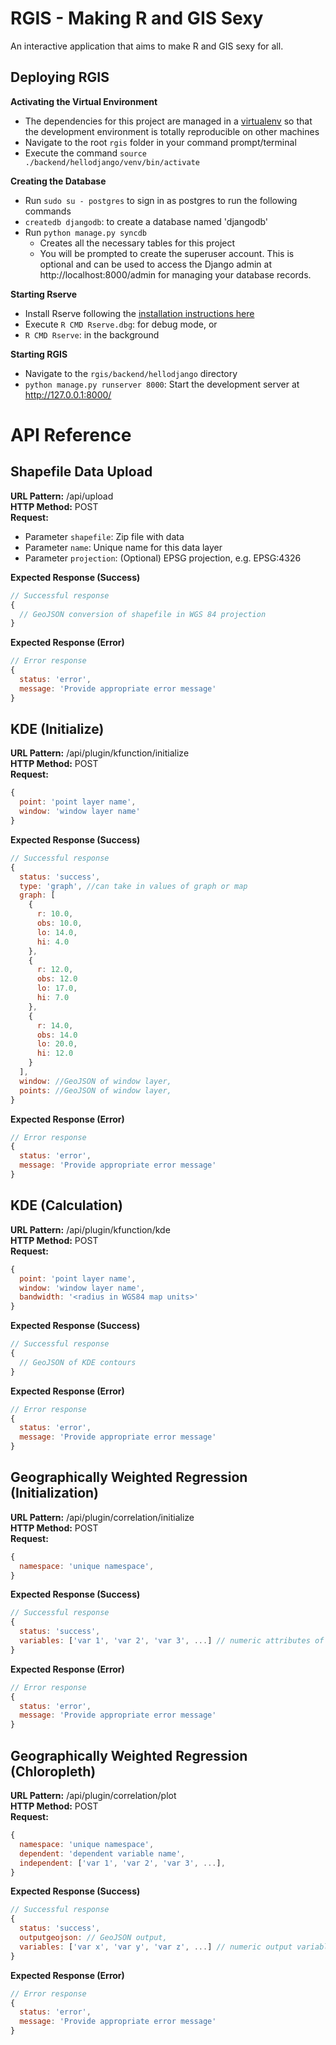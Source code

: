 # RGIS - Making R and GIS Sexy

An interactive application that aims to make R and GIS sexy for all. 

## Deploying RGIS

__Activating the Virtual Environment__

- The dependencies for this project are managed in a [virtualenv](https://pypi.python.org/pypi/virtualenv "virtualenv") so that the development environment is totally reproducible on other machines
- Navigate to the root `rgis` folder in your command prompt/terminal
- Execute the command `source ./backend/hellodjango/venv/bin/activate`

__Creating the Database__

- Run `sudo su - postgres` to sign in as postgres to run the following commands
- `createdb djangodb`: to create a database named 'djangodb' 
- Run `python manage.py syncdb` 
    - Creates all the necessary tables for this project
    - You will be prompted to create the superuser account. This is optional and can be used to access the Django admin at http://localhost:8000/admin for managing your database records.

__Starting Rserve__

- Install Rserve following the [installation instructions here](http://www.rforge.net/Rserve/doc.html#inst "Install Rserve")
- Execute `R CMD Rserve.dbg`: for debug mode, or
- `R CMD Rserve`: in the background

__Starting RGIS__

- Navigate to the `rgis/backend/hellodjango` directory
- `python manage.py runserver 8000`: Start the development server at http://127.0.0.1:8000/

# API Reference
## Shapefile Data Upload

__URL Pattern:__ /api/upload  
__HTTP Method:__ POST  
__Request:__ 

- Parameter `shapefile`: Zip file with data
- Parameter `name`: Unique name for this data layer
- Parameter `projection`: (Optional) EPSG projection, e.g. EPSG:4326

__Expected Response (Success)__
```javascript
// Successful response
{
  // GeoJSON conversion of shapefile in WGS 84 projection
}
```

__Expected Response (Error)__
```javascript
// Error response
{
  status: 'error',
  message: 'Provide appropriate error message'
}
```

## KDE (Initialize)

__URL Pattern:__ /api/plugin/kfunction/initialize  
__HTTP Method:__ POST  
__Request:__  
```javascript
{
  point: 'point layer name',
  window: 'window layer name'
}
```

__Expected Response (Success)__
```javascript
// Successful response
{
  status: 'success',
  type: 'graph', //can take in values of graph or map
  graph: [
    {
      r: 10.0,
      obs: 10.0,
      lo: 14.0,
      hi: 4.0
    },
    {
      r: 12.0,
      obs: 12.0
      lo: 17.0,
      hi: 7.0
    },
    {
      r: 14.0,
      obs: 14.0
      lo: 20.0,
      hi: 12.0
    }
  ],
  window: //GeoJSON of window layer,
  points: //GeoJSON of window layer,
}
```

__Expected Response (Error)__
```javascript
// Error response
{
  status: 'error',
  message: 'Provide appropriate error message'
}
```

## KDE (Calculation)
__URL Pattern:__ /api/plugin/kfunction/kde  
__HTTP Method:__ POST  
__Request:__  
```javascript
{
  point: 'point layer name',
  window: 'window layer name',
  bandwidth: '<radius in WGS84 map units>'
}
```

__Expected Response (Success)__
```javascript
// Successful response
{
  // GeoJSON of KDE contours
}
```

__Expected Response (Error)__
```javascript
// Error response
{
  status: 'error',
  message: 'Provide appropriate error message'
}
```

## Geographically Weighted Regression (Initialization)
__URL Pattern:__ /api/plugin/correlation/initialize  
__HTTP Method:__ POST  
__Request:__  
```javascript
{
  namespace: 'unique namespace',
}
```
__Expected Response (Success)__
```javascript
// Successful response
{
  status: 'success',
  variables: ['var 1', 'var 2', 'var 3', ...] // numeric attributes of the shapefile
}
```

__Expected Response (Error)__
```javascript
// Error response
{
  status: 'error',
  message: 'Provide appropriate error message'
}
```

## Geographically Weighted Regression (Chloropleth)
__URL Pattern:__ /api/plugin/correlation/plot  
__HTTP Method:__ POST  
__Request:__  
```javascript
{
  namespace: 'unique namespace',
  dependent: 'dependent variable name',
  independent: ['var 1', 'var 2', 'var 3', ...],
}
```
__Expected Response (Success)__
```javascript
// Successful response
{
  status: 'success',
  outputgeojson: // GeoJSON output,
  variables: ['var x', 'var y', 'var z', ...] // numeric output variables of spgwr's gwr function in R
}
```

__Expected Response (Error)__
```javascript
// Error response
{
  status: 'error',
  message: 'Provide appropriate error message'
}
```
